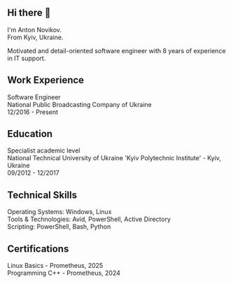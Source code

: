 ## Hi there 👋

I'm Anton Novikov. \
From Kyiv, Ukraine. 

Motivated and detail-oriented software engineer with 8 years of experience in IT support.

## Work Experience
Software Engineer \
National Public Broadcasting Company of Ukraine \
12/2016 - Present 

## Education
Specialist academic level \
National Technical University of Ukraine 'Kyiv Polytechnic Institute'​ - Kyiv, Ukraine \
09/2012 - 12/2017 

## Technical Skills
Operating Systems: Windows, Linux \
Tools & Technologies: Avid, PowerShell, Active Directory \
Scripting: PowerShell, Bash, Python 

## Certifications
Linux Basics - Prometheus, 2025 \
Programming C++ - Prometheus, 2024 
